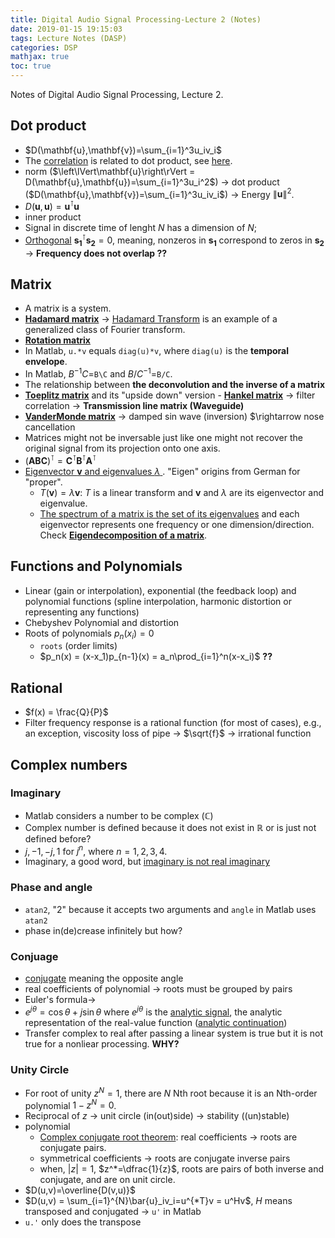 ```yaml
---
title: Digital Audio Signal Processing-Lecture 2 (Notes)
date: 2019-01-15 19:15:03
tags: Lecture Notes (DASP)
categories: DSP
mathjax: true
toc: true
---
```

Notes of Digital Audio Signal Processing, Lecture 2.
<!--more-->

## Dot product
- $D(\mathbf{u},\mathbf{v})=\sum_{i=1}^3u_iv_i$
- The [correlation](https://en.wikipedia.org/wiki/Correlation_and_dependence#Definition) is related to dot product, see [here](https://qr.ae/TUnqvl).
- norm ($\left\lVert\mathbf{u}\right\rVert = D(\mathbf{u},\mathbf{u})=\sum_{i=1}^3u_i^2$) $\rightarrow$ dot product ($D(\mathbf{u},\mathbf{v})=\sum_{i=1}^3u_iv_i$) $\rightarrow$ Energy $\left\lVert\mathbf{u}\right\rVert ^2$.
- $D(\mathbf{u},\mathbf{u}) = \mathbf{u}^\intercal \mathbf{u}$
- inner product
- Signal in discrete time of lenght $N$ has a dimension of $N$;
- [Orthogonal](https://en.wikipedia.org/wiki/Orthogonality) $\mathbf{s_1}^\intercal \mathbf{s_2} = 0$, meaning, nonzeros in $\mathbf{s_1}$ correspond to zeros in $\mathbf{s_2}$ $\rightarrow$ **Frequency does not overlap ??**

## Matrix
- A matrix is a system.
- [**Hadamard matrix**](https://en.wikipedia.org/wiki/Hadamard_matrix) $\rightarrow$ [Hadamard Transform](https://en.wikipedia.org/wiki/Hadamard_transform) is an example of a generalized class of Fourier transform. 
- [**Rotation matrix**](https://en.wikipedia.org/wiki/Rotation_matrix)
- In Matlab, `u.*v` equals `diag(u)*v`, where `diag(u)` is the **temporal envelope**.
- In Matlab, $B^{-1}C=$`B\C` and $B/C^{-1}=$`B/C`.
- The relationship between **the deconvolution and the inverse of a matrix**
- [**Toeplitz matrix**](https://en.wikipedia.org/wiki/Toeplitz_matrix) and its "upside down" version - [**Hankel matrix**](https://en.wikipedia.org/wiki/Hankel_matrix) $\rightarrow$ filter correlation $\rightarrow$ **Transmission line matrix (Waveguide)**
- [**VanderMonde matrix**](https://en.wikipedia.org/wiki/Vandermonde_matrix) $\rightarrow$ damped sin wave (inversion) $\rightarrow nose cancellation
- Matrices might not be inversable just like one might not recover the original signal from its projection onto one axis.
- $(\mathbf{ABC})^\intercal = \mathbf{C}^\intercal\mathbf{B}^\intercal\mathbf{A}^\intercal$
- [Eigenvector $\mathbf{v}$ and eigenvalues $\lambda$ ](https://en.wikipedia.org/wiki/Eigenvalues_and_eigenvectors). "Eigen" origins from German for "proper".
  - $T(\mathbf{v})=\lambda\mathbf{v}$: $T$ is a linear transform and $\mathbf{v}$ and $\lambda$ are its eigenvector and eigenvalue.
  - [The spectrum of a matrix is the set of its eigenvalues](https://en.wikipedia.org/wiki/Spectrum_of_a_matrix) and each eigenvector represents one frequency or one dimension/direction. Check [**Eigendecomposition of a matrix**](https://en.wikipedia.org/wiki/Eigendecomposition_of_a_matrix).



## Functions and Polynomials
- Linear (gain or interpolation), exponential (the feedback loop) and polynomial functions (spline interpolation, harmonic distortion or representing any functions)
- Chebyshev Polynomial and distortion
- Roots of polynomials $p_n(x_i) = 0$
  - `roots` (order limits)
  - $p_n(x) = (x-x_1)p_{n-1}(x) = a_n\prod_{i=1}^n(x-x_i)$ **??**

## Rational
- $f(x) = \frac{Q}{P}$ 
- Filter frequency response is a rational function (for most of cases), e.g., an exception, viscosity loss of pipe $\rightarrow$ $\sqrt{f}$ $\rightarrow$ irrational function

## Complex numbers

### Imaginary
- Matlab considers a number to be complex ($\mathbb{C}$)  
- Complex number is defined because it does not exist in $\mathbb{R}$ or is just not defined before?
- $j, -1, -j, 1$ for $j^n$, where $n=1,2,3,4$.
- Imaginary, a good word, but [imaginary is not real imaginary](https://www.math.toronto.edu/mathnet/answers/imaginary.html)

### Phase and angle
- `atan2`, "2" because it accepts two arguments and `angle` in Matlab uses `atan2`
- phase in(de)crease infinitely but how?

### Conjuage
- [conjugate](http://www.oed.com/view/Entry/39266?rskey=5nAP9w&result=1&isAdvanced=false#eid) meaning the opposite angle
- real coefficients of polynomial $\rightarrow$ roots must be grouped by pairs
- Euler's formula$\rightarrow$
- $e^{j\theta} = \cos\theta+j\sin\theta$ where $e^{j\theta}$ is the [analytic signal](https://en.wikipedia.org/wiki/Analytic_signal), the analytic representation of the real-value function ([analytic continuation](https://en.wikipedia.org/wiki/Analytic_continuation))
- Transfer complex to real after passing a linear system is true but it is not true for a nonliear processing. **WHY?**

### Unity Circle

- For root of unity $z^N=1$, there are $N$ Nth root because it is an Nth-order polynomial $1-z^N=0$.
- Reciprocal of $z$ $\rightarrow$ unit circle (in(out)side) $\rightarrow$ stability ((un)stable)
- polynomial
  - [Complex conjugate root theorem](https://en.wikipedia.org/wiki/Complex_conjugate_root_theorem): real coefficients $\rightarrow$ roots are conjugate pairs.
  - symmetrical coefficients $\rightarrow$ roots are conjugate inverse pairs
  - when, $|z|=1$, $z^*=\dfrac{1}{z}$, roots are pairs of both inverse and conjugate, and are on unit circle.
- $D(u,v)=\overline{D(v,u)}$
- $D(u,v) = \sum_{i=1}^{N}\bar{u}_iv_i=u^{*T}v = u^Hv$, $H$ means transposed and conjugated $\rightarrow$ ```u'``` in Matlab
- `u.'` only does the transpose

